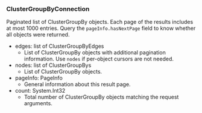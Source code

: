### ClusterGroupByConnection
Paginated list of ClusterGroupBy objects. Each page of the results includes at most 1000 entries. Query the `pageInfo.hasNextPage` field to know whether all objects were returned.

- edges: list of ClusterGroupByEdges
  - List of ClusterGroupBy objects with additional pagination information. Use `nodes` if per-object cursors are not needed.
- nodes: list of ClusterGroupBys
  - List of ClusterGroupBy objects.
- pageInfo: PageInfo
  - General information about this result page.
- count: System.Int32
  - Total number of ClusterGroupBy objects matching the request arguments.

